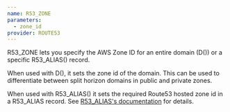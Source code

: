 ```yaml
---
name: R53_ZONE
parameters:
  - zone_id
provider: ROUTE53
---
```


R53_ZONE lets you specify the AWS Zone ID for an entire domain (D()) or a specific R53_ALIAS() record.

When used with D(), it sets the zone id of the domain. This can be used to differentiate between split horizon domains in public and private zones.

When used with R53_ALIAS() it sets the required Route53 hosted zone id in a R53_ALIAS record. See [R53_ALIAS's documentation](https://stackexchange.github.io/dnscontrol/js#R53_ALIAS) for details.
